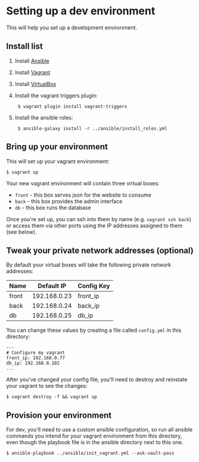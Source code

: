 # Setting up a dev environment ##

This will help you set up a development environment.

## Install list ##

1. Install [Ansible](http://docs.ansible.com/ansible/intro_installation.html#getting-ansible)
2. Install [Vagrant](https://www.vagrantup.com/docs/installation/)
3. Install [VirtualBox](https://www.virtualbox.org/wiki/Downloads)
4. Install the vagrant triggers plugin:

        $ vagrant plugin install vagrant-triggers

5. Install the ansible roles:

        $ ansible-galaxy install -r ../ansible/install_roles.yml

## Bring up your environment ##

This will set up your vagrant environment:

```
$ vagrant up
```

Your new vagrant environment will contain three virtual boxes:

* `front` - this box serves json for the website to consume
* `back` - this box provides the admin interface
* `db` - this box runs the database

Once you're set up, you can ssh into them by name (e.g. `vagrant ssh back`) or access them via other ports using the IP addresses assigned to them (see below).

## Tweak your private network addresses (optional) ##

By default your virtual boxes will take the following private network addresses:

| Name   | Default IP   | Config Key |
| ------ | ------------ | ---------- |
| front  | 192.168.0.23 | front_ip   |
| back   | 192.168.0.24 | back_ip    |
| db     | 192.168.0.25 | db_ip      |

You can change these values by creating a file called `config.yml` in this directory:

```
---
# Configure my vagrant
front_ip: 192.168.0.77
db_ip: 192.168.0.102
...
```

After you've changed your config file, you'll need to destroy and reinstate your vagrant to see the changes:

```
$ vagrant destroy -f && vagrant up
```

## Provision your environment ##

For dev, you'll need to use a custom ansible configuration, so run all ansible commands you intend for your vagrant environment from this directory, even though the playbook file is in the ansible directory next to this one.

```
$ ansible-playbook ../ansible/init_vagrant.yml --ask-vault-pass
```


